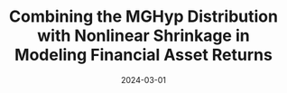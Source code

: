 ---
title: "Combining the MGHyp Distribution with Nonlinear Shrinkage in Modeling Financial Asset Returns"
collection: publications
excerpt: ''
date: 2024-03-01
venue: 'Journal of Empirical Finance'
paperurl: 'https://www.sciencedirect.com/science/article/abs/pii/S0927539824000240'
is_preprint: false
---